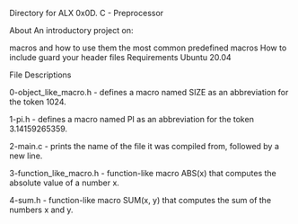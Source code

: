Directory for ALX 0x0D. C - Preprocessor

About
An introductory project on:

macros and how to use them
the most common predefined macros
How to include guard your header files
Requirements
Ubuntu 20.04

File Descriptions

0-object_like_macro.h - defines a macro named SIZE as an abbreviation for the token 1024.

1-pi.h - defines a macro named PI as an abbreviation for the token 3.14159265359.

2-main.c - prints the name of the file it was compiled from, followed by a new line.

3-function_like_macro.h - function-like macro ABS(x) that computes the absolute value of a number x.

4-sum.h - function-like macro SUM(x, y) that computes the sum of the numbers x and y.
